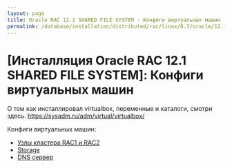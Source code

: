```yaml
---
layout: page
title: Oracle RAC 12.1 SHARED FILE SYSTEM - Конфиги виртуальных машин
permalink: /database/installation/distributed/rac/linux/6.7/oracle/12.1/shared-file-system/vm/
---
```


# [Инсталляция Oracle RAC 12.1 SHARED FILE SYSTEM]: Конфиги виртуальных машин

О том как инсталлировал virtualbox, переменные и каталоги, смотри здесь.
https://sysadm.ru/adm/virtual/virtualbox/

Конфиги виртуальных машин:

<ul>
<li><a href="/database/installation/distributed/rac/linux/6.7/oracle/12.1/shared-file-system/vm/rac-nodes/">Узлы кластера RAC1 и RAC2</a></li>
<li><a href="/database/installation/distributed/rac/linux/6.7/oracle/12.1/shared-file-system/vm/storage/">Storage</a></li>
<li><a href="/database/installation/distributed/rac/linux/6.7/oracle/12.1/shared-file-system/vm/dns-server/">DNS сервер</a></li>
</ul>
